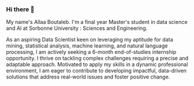 ### Hi there 👋

My name's Allaa Boutaleb. I'm a final year Master's student in data science and AI at Sorbonne University : Sciences and Engineering.

As an aspiring Data Scientist keen on leveraging my aptitude for data mining, statistical analysis, machine learning, and natural language processing, I am actively seeking a 6-month end-of-studies internship opportunity. I thrive on tackling complex challenges requiring a precise and adaptable approach. Motivated to apply my skills in a dynamic professional environment, I am eager to contribute to developing impactful, data-driven solutions that address real-world issues and foster positive change.


<!--
**Allaa-boutaleb/Allaa-boutaleb** is a ✨ _special_ ✨ repository because its `README.md` (this file) appears on your GitHub profile.

Here are some ideas to get you started:

- 🔭 I’m currently working on ...
- 🌱 I’m currently learning ...
- 👯 I’m looking to collaborate on ...
- 🤔 I’m looking for help with ...
- 💬 Ask me about ...
- 📫 How to reach me: ...
- 😄 Pronouns: ...
- ⚡ Fun fact: ...
-->
